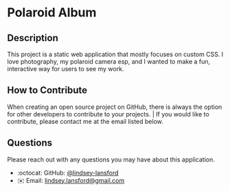 # Polaroid Album

## Description

This project is a static web application that mostly focuses on custom CSS. I love photography, my polaroid camera esp, and I wanted to make a fun, interactive way for users to see my work.

## How to Contribute

When creating an open source project on GitHub, there is always the option for other developers to contribute to your projects. | If you would like to contribute, please contact me at the email listed below.


## Questions

Please reach out with any questions you may have about this application.

* :octocat: GitHub: [@lindsey-lansford](https://github.com/lindsey-lansford)
* :envelope: Email: lindsey.lansford@gmail.com